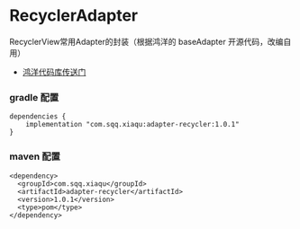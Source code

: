 
# RecyclerAdapter

RecyclerView常用Adapter的封装（根据鸿洋的 baseAdapter 开源代码，改编自用）

- [鸿洋代码库传送门](https://github.com/hongyangAndroid/baseAdapter)


### gradle 配置
```
dependencies {
    implementation "com.sqq.xiaqu:adapter-recycler:1.0.1"
}
```

### maven 配置
```
<dependency>
  <groupId>com.sqq.xiaqu</groupId>
  <artifactId>adapter-recycler</artifactId>
  <version>1.0.1</version>
  <type>pom</type>
</dependency>
```